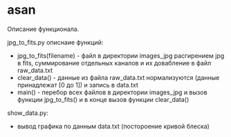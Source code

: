 # asan

Описание функционала.

jpg_to_fits.py описнаие функций:
 - jpg_to_fits(filename) - файл в директории images_jpg расгирением jpg в fits, суммирование отдельных каналов и их довабление в файл raw_data.txt
 - clear_data() - данные из файла raw_data.txt нормализуются (данные принадлежат [0 до 1])  и запись в data.txt
 - main() - перебор всех файлов в директории images_jpg и вызов функции jpg_to_fits() и в конце вызов функции clear_data()
 
 show_data.py:
  - вывод графика по данным data.txt (постороение кривой блеска)
